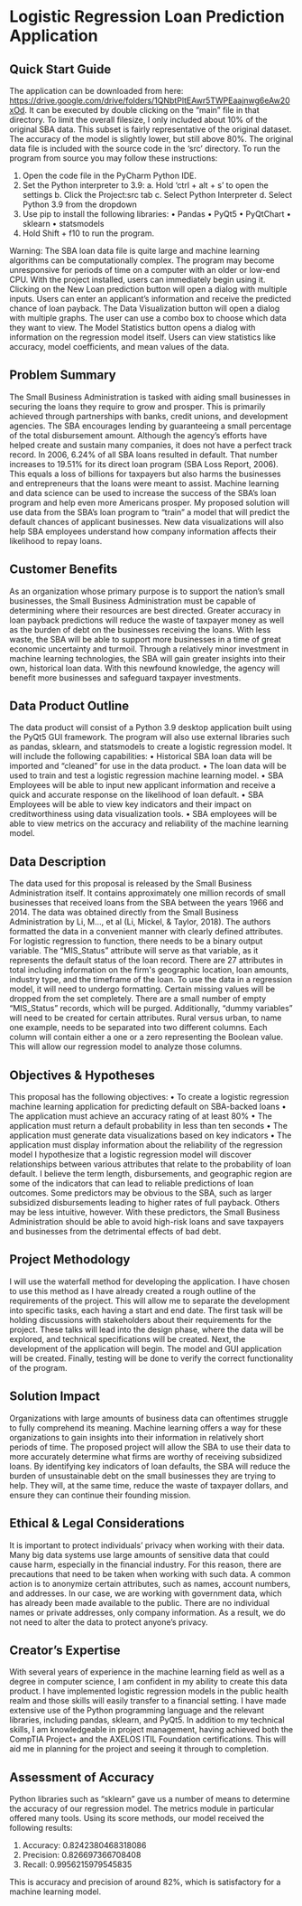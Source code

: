 ﻿# Logistic Regression Loan Prediction Application
 
 
 ## Quick Start Guide
 The application can be downloaded from here: https://drive.google.com/drive/folders/1QNbtPltEAwr5TWPEaajnwg6eAw20xOd. It can be executed by double clicking on the “main” file in that directory.  To limit the overall filesize, I only included about 10% of the original SBA data.  This subset is fairly representative of the original dataset.  The accuracy of the model is slightly lower, but still above 80%.
The original data file is included with the source code in the ‘src’ directory.  To run the program from source you may follow these instructions:
1.	Open the code file in the PyCharm Python IDE.
2.	Set the Python interpreter to 3.9: 
a.	Hold ‘ctrl + alt + s’ to open the settings
b.	Click the Project:src tab
c.	Select Python Interpreter
d.	Select Python 3.9 from the dropdown
3.	Use pip to install the following libraries:
•	Pandas
•	PyQt5
•	PyQtChart
•	sklearn
•	statsmodels
4.	Hold Shift + f10 to run the program.

Warning: The SBA loan data file is quite large and machine learning algorithms can be computationally complex. The program may become unresponsive for periods of time on a computer with an older or low-end CPU.
With the project installed, users can immediately begin using it.  Clicking on the New Loan prediction button will open a dialog with multiple inputs.  Users can enter an applicant’s information and receive the predicted chance of loan payback.
The Data Visualization button will open a dialog with multiple graphs.  The user can use a combo box to choose which data they want to view.  The Model Statistics button opens a dialog with information on the regression model itself.  Users can view statistics like accuracy, model coefficients, and mean values of the data.

## Problem Summary
The Small Business Administration is tasked with aiding small businesses in securing the loans they require to grow and prosper. This is primarily achieved through partnerships with banks, credit unions, and development agencies. The SBA encourages lending by guaranteeing a small percentage of the total disbursement amount. Although the agency’s efforts have helped create and sustain many companies, it does not have a perfect track record. In 2006, 6.24% of all SBA loans resulted in default. That number increases to 19.51% for its direct loan program (SBA Loss Report, 2006). This equals a loss of billions for taxpayers but also harms the businesses and entrepreneurs that the loans were meant to assist. 
Machine learning and data science can be used to increase the success of the SBA’s loan program and help even more Americans prosper.  My proposed solution will use data from the SBA’s loan program to “train” a model that will predict the default chances of applicant businesses.  New data visualizations will also help SBA employees understand how company information affects their likelihood to repay loans.

## Customer Benefits
As an organization whose primary purpose is to support the nation’s small businesses, the Small Business Administration must be capable of determining where their resources are best directed. Greater accuracy in loan payback predictions will reduce the waste of taxpayer money as well as the burden of debt on the businesses receiving the loans. With less waste, the SBA will be able to support more businesses in a time of great economic uncertainty and turmoil.
Through a relatively minor investment in machine learning technologies, the SBA will gain greater insights into their own, historical loan data. With this newfound knowledge, the agency will benefit more businesses and safeguard taxpayer investments.

## Data Product Outline
The data product will consist of a Python 3.9 desktop application built using the PyQt5 GUI framework.  The program will also use external libraries such as pandas, sklearn, and statsmodels to create a logistic regression model.  It will include the following capabilities:
•	Historical SBA loan data will be imported and “cleaned” for use in the data product.
•	The loan data will be used to train and test a logistic regression machine learning model.
•	SBA Employees will be able to input new applicant information and receive a quick and accurate response on the likelihood of loan default.
•	SBA Employees will be able to view key indicators and their impact on creditworthiness using data visualization tools.
•	SBA employees will be able to view metrics on the accuracy and reliability of the machine learning model.

## Data Description
The data used for this proposal is released by the Small Business Administration itself. It contains approximately one million records of small businesses that received loans from the SBA between the years 1966 and 2014.  The data was obtained directly from the Small Business Administration by Li, M…, et al (Li, Mickel, & Taylor, 2018).  The authors formatted the data in a convenient manner with clearly defined attributes.  
For logistic regression to function, there needs to be a binary output variable. The “MIS_Status” attribute will serve as that variable, as it represents the default status of the loan record.  There are 27 attributes in total including information on the firm's geographic location, loan amounts, industry type, and the timeframe of the loan.
To use the data in a regression model, it will need to undergo formatting.  Certain missing values will be dropped from the set completely. There are a small number of empty “MIS_Status” records, which will be purged.  Additionally, “dummy variables” will need to be created for certain attributes. Rural versus urban, to name one example, needs to be separated into two different columns. Each column will contain either a one or a zero representing the Boolean value. This will allow our regression model to analyze those columns.

## Objectives & Hypotheses
This proposal has the following objectives:
•	To create a logistic regression machine learning application for predicting default on SBA-backed loans
•	The application must achieve an accuracy rating of at least 80%
•	The application must return a default probability in less than ten seconds
•	The application must generate data visualizations based on key indicators
•	The application must display information about the reliability of the regression model
I hypothesize that a logistic regression model will discover relationships between various attributes that relate to the probability of loan default. I believe the term length, disbursements, and geographic region are some of the indicators that can lead to reliable predictions of loan outcomes.  Some predictors may be obvious to the SBA, such as larger subsidized disbursements leading to higher rates of full payback.  Others may be less intuitive, however.  With these predictors, the Small Business Administration should be able to avoid high-risk loans and save taxpayers and businesses from the detrimental effects of bad debt.

## Project Methodology
I will use the waterfall method for developing the application. I have chosen to use this method as I have already created a rough outline of the requirements of the project. This will allow me to separate the development into specific tasks, each having a start and end date.
The first task will be holding discussions with stakeholders about their requirements for the project.  These talks will lead into the design phase, where the data will be explored, and technical specifications will be created.  Next, the development of the application will begin.  The model and GUI application will be created. Finally, testing will be done to verify the correct functionality of the program.

## Solution Impact
Organizations with large amounts of business data can oftentimes struggle to fully comprehend its meaning.  Machine learning offers a way for these organizations to gain insights into their information in relatively short periods of time.  The proposed project will allow the SBA to use their data to more accurately determine what firms are worthy of receiving subsidized loans.  By identifying key indicators of loan defaults, the SBA will reduce the burden of unsustainable debt on the small businesses they are trying to help. They will, at the same time, reduce the waste of taxpayer dollars, and ensure they can continue their founding mission.

## Ethical & Legal Considerations
It is important to protect individuals’ privacy when working with their data. Many big data systems use large amounts of sensitive data that could cause harm, especially in the financial industry. For this reason, there are precautions that need to be taken when working with such data.  A common action is to anonymize certain attributes, such as names, account numbers, and addresses. In our case, we are working with government data, which has already been made available to the public. There are no individual names or private addresses, only company information. As a result, we do not need to alter the data to protect anyone’s privacy.

## Creator’s Expertise
With several years of experience in the machine learning field as well as a degree in computer science, I am confident in my ability to create this data product. I have implemented logistic regression models in the public health realm and those skills will easily transfer to a financial setting. I have made extensive use of the Python programming language and the relevant libraries, including pandas, sklearn, and PyQt5.
In addition to my technical skills, I am knowledgeable in project management, having achieved both the CompTIA Project+ and the AXELOS ITIL Foundation certifications. This will aid me in planning for the project and seeing it through to completion.

## Assessment of Accuracy
Python libraries such as “sklearn” gave us a number of means to determine the accuracy of our regression model. The metrics module in particular offered many tools. Using its score methods, our model received the following results:

1. Accuracy: 0.8242380468318086
2. Precision: 0.826697366708408
3. Recall: 0.9956215979545835


This is accuracy and precision of around 82%, which is satisfactory for a machine learning model.  

